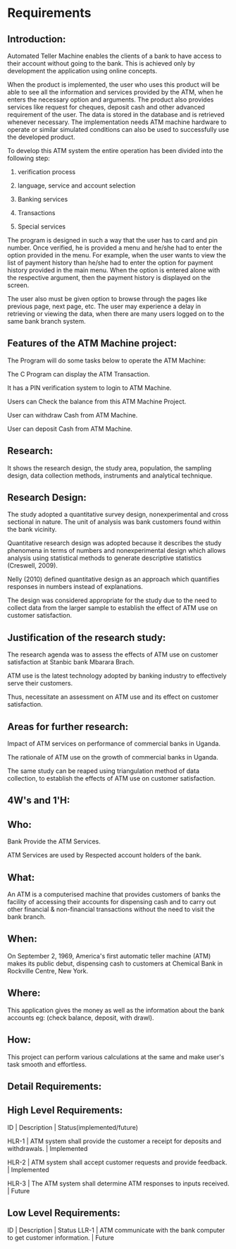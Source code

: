 # Requirements

## Introduction: 

Automated Teller Machine enables the clients of a bank to have access to their account without going to the bank. This is achieved only by development the application using online concepts.  

When the product is implemented, the user who uses this product will be able to see all the information and services provided by the ATM, when he enters the necessary option and arguments. The product also provides services like request for cheques, deposit cash and other advanced requirement of the user. The data is stored in the database and is retrieved whenever necessary. The implementation needs ATM machine hardware to operate or similar simulated conditions can also be used to successfully use the developed product.  

To develop this ATM system the entire operation has been divided into the following step: 

1. verification process  

2. language, service and account selection  

3. Banking services  

4. Transactions  

5. Special services  

The program is designed in such a way that the user has to card and pin number. Once verified, he is provided a menu and he/she had to enter the option provided in the menu. For example, when the user wants to view the list of payment history than he/she had to enter the option for payment history provided in the main menu. When the option is entered alone with the respective argument, then the payment history is displayed on the screen.  

The user also must be given option to browse through the pages like previous page, next page, etc. The user may experience a delay in retrieving or viewing the data, when there are many users logged on to the same bank branch system. 

 

## Features of the ATM Machine project: 

The Program will do some tasks below to operate the ATM Machine: 

The C Program can display the ATM Transaction. 

It has a PIN verification system to login to ATM Machine. 

Users can Check the balance from this ATM Machine Project. 

User can withdraw Cash from ATM Machine. 

User can deposit Cash from ATM Machine. 

## Research: 

It shows the research design, the study area, population, the sampling design, data collection methods, instruments and analytical technique. 

## Research Design: 

The study adopted a quantitative survey design, nonexperimental and cross sectional in nature. The unit of analysis was bank customers found within the bank vicinity.  

Quantitative research design was adopted because it describes the study phenomena in terms of numbers and nonexperimental design which allows analysis using statistical methods to generate descriptive statistics (Creswell, 2009).  

Nelly (2010) defined quantitative design as an approach which quantifies responses in numbers instead of explanations.  

The design was considered appropriate for the study due to the need to collect data from the larger sample to establish the effect of ATM use on customer satisfaction. 

## Justification of the research study: 

The research agenda was to assess the effects of ATM use on customer satisfaction at Stanbic bank Mbarara Brach.  

ATM use is the latest technology adopted by banking industry to effectively serve their customers. 

 Thus, necessitate an assessment on ATM use and its effect on customer satisfaction. 

## Areas for further research: 

Impact of ATM services on performance of commercial banks in Uganda.  

 The rationale of ATM use on the growth of commercial banks in Uganda. 

  The same study can be reaped using triangulation method of data collection, to establish the effects of ATM use on customer satisfaction. 

 

## 4W's and 1'H: 

## Who: 

Bank Provide the ATM Services. 

ATM Services are used by Respected account holders of the bank. 

## What: 

An ATM is a computerised machine that provides customers of banks the facility of accessing their accounts for dispensing cash and to carry out other financial & non-financial transactions without the need to visit the bank branch. 

## When: 

On September 2, 1969, America's first automatic teller machine (ATM) makes its public debut, dispensing cash to customers at Chemical Bank in Rockville Centre, New York. 

## Where: 

This application gives the money as well as the information about the bank accounts eg: (check balance, deposit, with drawl). 

## How: 

This project can perform various calculations at the same and make user's task smooth and effortless. 

 

## Detail Requirements: 

## High Level Requirements: 

 

ID      |                      Description                                                     |           Status(implemented/future) 

HLR-1         |     ATM system shall provide the customer a receipt for deposits and withdrawals.      |       Implemented 

HLR-2         |      ATM system shall accept customer requests and provide feedback.                   |        Implemented 

HLR-3         |      The ATM system shall determine ATM responses to inputs received.                  |          Future 

 

## Low Level Requirements: 

ID        |           Description                                                      |     Status 
LLR-1    |  ATM communicate with the bank computer to get customer information.         |    Future 

 

